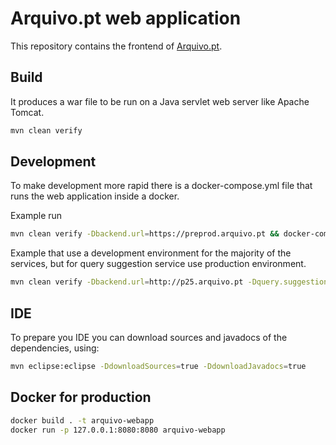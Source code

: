 # Arquivo.pt web application

This repository contains the frontend of [Arquivo.pt](https://arquivo.pt).

## Build

It produces a war file to be run on a Java servlet web server like Apache Tomcat.

```bash
mvn clean verify
```

## Development

To make development more rapid there is a docker-compose.yml file that runs the web application inside a docker.

Example run

```bash
mvn clean verify -Dbackend.url=https://preprod.arquivo.pt && docker-compose up
```

Example that use a development environment for the majority of the services, but for query suggestion service use production environment.

```bash
mvn clean verify -Dbackend.url=http://p25.arquivo.pt -Dquery.suggestion.server=https://arquivo.pt && docker-compose up
```

## IDE

To prepare you IDE you can download sources and javadocs of the dependencies, using:

```bash
mvn eclipse:eclipse -DdownloadSources=true -DdownloadJavadocs=true
```

## Docker for production

```bash
docker build . -t arquivo-webapp
docker run -p 127.0.0.1:8080:8080 arquivo-webapp
```

